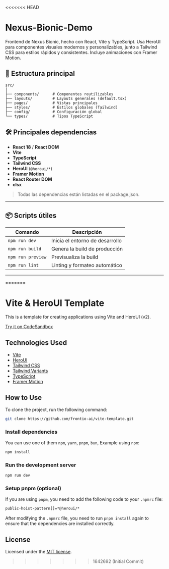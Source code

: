 <<<<<<< HEAD
# Nexus-Bionic-Demo
Frontend de Nexus Bionic, hecho con React, Vite y TypeScript. Usa HeroUI para componentes visuales modernos y personalizables, junto a Tailwind CSS para estilos rápidos y consistentes. Incluye animaciones con Framer Motion.


## 📁 Estructura principal

```
src/
│
├── components/      # Componentes reutilizables
├── layouts/         # Layouts generales (default.tsx)
├── pages/           # Vistas principales
├── styles/          # Estilos globales (Tailwind)
├── config/          # Configuración global
└── types/           # Tipos TypeScript

```

## 🛠️ Principales dependencias

- **React 18** / **React DOM**
- **Vite**
- **TypeScript**
- **Tailwind CSS**
- **HeroUI** (`@heroui/*`)
- **Framer Motion**
- **React Router DOM**
- **clsx**

> Todas las dependencias están listadas en el package.json.

---

## 📦 Scripts útiles

| Comando           | Descripción                       |
|-------------------|-----------------------------------|
| `npm run dev`     | Inicia el entorno de desarrollo   |
| `npm run build`   | Genera la build de producción     |
| `npm run preview` | Previsualiza la build             |
| `npm run lint`    | Linting y formateo automático     |

---

=======
# Vite & HeroUI Template

This is a template for creating applications using Vite and HeroUI (v2).

[Try it on CodeSandbox](https://githubbox.com/frontio-ai/vite-template)

## Technologies Used

- [Vite](https://vitejs.dev/guide/)
- [HeroUI](https://heroui.com)
- [Tailwind CSS](https://tailwindcss.com)
- [Tailwind Variants](https://tailwind-variants.org)
- [TypeScript](https://www.typescriptlang.org)
- [Framer Motion](https://www.framer.com/motion)

## How to Use

To clone the project, run the following command:

```bash
git clone https://github.com/frontio-ai/vite-template.git
```

### Install dependencies

You can use one of them `npm`, `yarn`, `pnpm`, `bun`, Example using `npm`:

```bash
npm install
```

### Run the development server

```bash
npm run dev
```

### Setup pnpm (optional)

If you are using `pnpm`, you need to add the following code to your `.npmrc` file:

```bash
public-hoist-pattern[]=*@heroui/*
```

After modifying the `.npmrc` file, you need to run `pnpm install` again to ensure that the dependencies are installed correctly.

## License

Licensed under the [MIT license](https://github.com/frontio-ai/vite-template/blob/main/LICENSE).
>>>>>>> 1642692 (Initial Commit)
